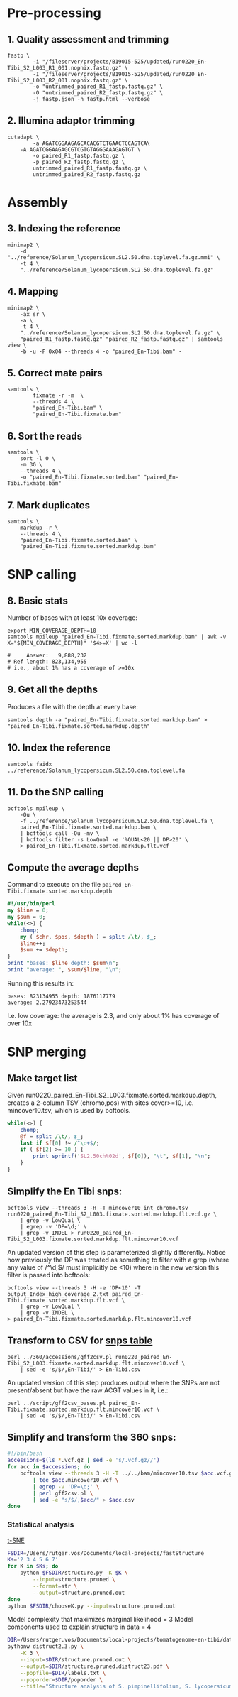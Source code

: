 # Pre-processing

## 1. Quality assessment and trimming

<!--
	fastp \
		-i "En-Tibi_trimmed (paired).R1.fastq.gz" \
		-I "En-Tibi_trimmed (paired).R2.fastq.gz" \
		-o paired_R1_fastp.fastq.gz \
		-O paired_R2_fastp.fastq.gz \
		-j fastp.json -h fastp.html --verbose

With the new data, this command has changed to: -->

	fastp \
	        -i "/fileserver/projects/B19015-525/updated/run0220_En-Tibi_S2_L003_R1_001.nophix.fastq.gz" \
        	-I "/fileserver/projects/B19015-525/updated/run0220_En-Tibi_S2_L003_R2_001.nophix.fastq.gz" \
	        -o "untrimmed_paired_R1_fastp.fastq.gz" \
        	-O "untrimmed_paired_R2_fastp.fastq.gz" \
	        -j fastp.json -h fastp.html --verbose

## 2. Illumina adaptor trimming

	cutadapt \
        	-a AGATCGGAAGAGCACACGTCTGAACTCCAGTCA\
		-A AGATCGGAAGAGCGTCGTGTAGGGAAAGAGTGT \
        	-o paired_R1_fastp.fastq.gz \
	        -p paired_R2_fastp.fastq.gz \
        	untrimmed_paired_R1_fastp.fastq.gz \
	        untrimmed_paired_R2_fastp.fastq.gz

# Assembly

## 3. Indexing the reference

<!--
	minimap2 \
		-d Solanum_lycopersicum.SL2.50.dna.toplevel.fa.gz.mmi \
		-t 4 \
		Solanum_lycopersicum.SL2.50.dna.toplevel.fa.gz

On the HPC high-mem node this has become: -->

	minimap2 \
		-d "../reference/Solanum_lycopersicum.SL2.50.dna.toplevel.fa.gz.mmi" \
		-t 4 \
		"../reference/Solanum_lycopersicum.SL2.50.dna.toplevel.fa.gz"

## 4. Mapping

<!--
	minimap2 \
		-ax sr \
		-a \
		-t 4 \
		Solanum_lycopersicum.SL2.50.dna.toplevel.fa.gz \
		paired_R1_fastp.fastq.gz paired_R2_fastp.fastq.gz | samtools view \
		-b -u -F 0x04 --threads 4 -o run0220_paired_En-Tibi_S2_L003.bam -

On the HPC high-mem node this has become: -->

	minimap2 \
		-ax sr \
		-a \
		-t 4 \
		"../reference/Solanum_lycopersicum.SL2.50.dna.toplevel.fa.gz" \
		"paired_R1_fastp.fastq.gz" "paired_R2_fastp.fastq.gz" | samtools view \
		-b -u -F 0x04 --threads 4 -o "paired_En-Tibi.bam" -

## 5. Correct mate pairs

<!--
	samtools \
		fixmate -r -m  \
		--threads 4 \
		run0220_paired_En-Tibi_S2_L003.bam \
		run0220_paired_En-Tibi_S2_L003.fixmate.bam

The newly parameterized version of this command (with the updated data) goes like this: -->

    samtools \
        	fixmate -r -m  \
	        --threads 4 \
        	"paired_En-Tibi.bam" \
	        "paired_En-Tibi.fixmate.bam"

## 6. Sort the reads

<!--
	samtools \
		sort -l 0 \
		-m 3G \
		--threads 4 \
		-o run0220_paired_En-Tibi_S2_L003.fixmate.sorted.bam run0220_paired_En-Tibi_S2_L003.fixmate.bam

With the updated data, this command is now: -->

    samtools \
		sort -l 0 \
		-m 3G \
		--threads 4 \
		-o "paired_En-Tibi.fixmate.sorted.bam" "paired_En-Tibi.fixmate.bam"

## 7. Mark duplicates

<!--
	samtools \
		markdup -r \
		--threads 4 \
		run0220_paired_En-Tibi_S2_L003.fixmate.sorted.bam \
		run0220_paired_En-Tibi_S2_L003.fixmate.sorted.markdup.bam

With the updated data, this has become: -->

	samtools \
		markdup -r \
		--threads 4 \
		"paired_En-Tibi.fixmate.sorted.bam" \
		"paired_En-Tibi.fixmate.sorted.markdup.bam"

# SNP calling

## 8. Basic stats

Number of bases with at least 10x coverage:

	export MIN_COVERAGE_DEPTH=10	
	samtools mpileup "paired_En-Tibi.fixmate.sorted.markdup.bam" | awk -v X="${MIN_COVERAGE_DEPTH}" '$4>=X' | wc -l

    #     Answer:   9,888,232
    # Ref length: 823,134,955
    # i.e., about 1% has a coverage of >=10x

## 9. Get all the depths 

Produces a file with the depth at every base:

<!--
	samtools depth -a run0220_paired_En-Tibi_S2_L003.fixmate.sorted.markdup.bam > run0220_paired_En-Tibi_S2_L003.fixmate.sorted.markdup.depth
-->

	samtools depth -a "paired_En-Tibi.fixmate.sorted.markdup.bam" > "paired_En-Tibi.fixmate.sorted.markdup.depth"

## 10. Index the reference

<!--
	samtools faidx Solanum_lycopersicum.SL2.50.dna.toplevel.fa
-->	
	
	samtools faidx ../reference/Solanum_lycopersicum.SL2.50.dna.toplevel.fa

## 11. Do the SNP calling

<!--
	bcftools mpileup \
		-Ou \
		-f ../reference/Solanum_lycopersicum.SL2.50.dna.toplevel.fa \
		run0220_paired_En-Tibi_S2_L003.fixmate.sorted.markdup.bam \
		| bcftools call -Ou -mv \
		| bcftools filter -s LowQual -e '%QUAL<20 || DP>20' \
		> run0220_paired_En-Tibi_S2_L003.fixmate.sorted.markdup.flt.vcf
-->

	bcftools mpileup \
		-Ou \
		-f ../reference/Solanum_lycopersicum.SL2.50.dna.toplevel.fa \
		paired_En-Tibi.fixmate.sorted.markdup.bam \
		| bcftools call -Ou -mv \
		| bcftools filter -s LowQual -e '%QUAL<20 || DP>20' \
		> paired_En-Tibi.fixmate.sorted.markdup.flt.vcf

## Compute the average depths

Command to execute on the file `paired_En-Tibi.fixmate.sorted.markdup.depth`

```perl
#!/usr/bin/perl
my $line = 0;
my $sum = 0;
while(<>) {
	chomp;
	my ( $chr, $pos, $depth ) = split /\t/, $_;
	$line++;
	$sum += $depth;
}
print "bases: $line depth: $sum\n";
print "average: ", $sum/$line, "\n";
```

Running this results in:

    bases: 823134955 depth: 1876117779
    average: 2.27923473253544

I.e. low coverage: the average is 2.3, and only about 1% has coverage of over 10x

# SNP merging

## Make target list

Given run0220_paired_En-Tibi_S2_L003.fixmate.sorted.markdup.depth, creates a 2-column TSV (chromo,pos) with sites cover>=10,
i.e. mincover10.tsv, which is used by bcftools. 

```perl
while(<>) {
	chomp;
	@f = split /\t/, $_;
	last if $f[0] !~ /^\d+$/;
	if ( $f[2] >= 10 ) {		
		print sprintf('SL2.50ch%02d', $f[0]), "\t", $f[1], "\n";
	}
}
```

## Simplify the En Tibi snps:

    bcftools view --threads 3 -H -T mincover10_int_chromo.tsv run0220_paired_En-Tibi_S2_L003.fixmate.sorted.markdup.flt.vcf.gz \
        | grep -v LowQual \
        | egrep -v 'DP=\d;' \
        | grep -v INDEL > run0220_paired_En-Tibi_S2_L003.fixmate.sorted.markdup.flt.mincover10.vcf

An updated version of this step is parameterized slightly differently. Notice how previously the DP was treated as something to
filter with a grep (where any value of /^\d;$/ must implicitly be <10) where in the new version this filter is passed into
bcftools:

    bcftools view --threads 3 -H -e 'DP<10' -T output_Index_high_coverage_2.txt paired_En-Tibi.fixmate.sorted.markdup.flt.vcf \
        | grep -v LowQual \
        | grep -v INDEL \
	> paired_En-Tibi.fixmate.sorted.markdup.flt.mincover10.vcf

## Transform to CSV for [snps table](../script/schema.sql)

    perl ../360/accessions/gff2csv.pl run0220_paired_En-Tibi_S2_L003.fixmate.sorted.markdup.flt.mincover10.vcf \
        | sed -e 's/$/,En-Tibi/' > En-Tibi.csv

An updated version of this step produces output where the SNPs are not present/absent but have the raw ACGT values in it, i.e.:

    perl ../script/gff2csv_bases.pl paired_En-Tibi.fixmate.sorted.markdup.flt.mincover10.vcf \
        | sed -e 's/$/,En-Tibi/' > En-Tibi.csv

## Simplify and transform the 360 snps:

```bash
#!/bin/bash
accessions=$(ls *.vcf.gz | sed -e 's/.vcf.gz//')
for acc in $accessions; do
	bcftools view --threads 3 -H -T ../../bam/mincover10.tsv $acc.vcf.gz \
		| tee $acc.mincover10.vcf \
		| egrep -v 'DP=\d;' \
		| perl gff2csv.pl \
		| sed -e "s/$/,$acc/" > $acc.csv
done
```

### Statistical analysis

[t-SNE](https://rpubs.com/marwahsi/tnse)

```bash
FSDIR=/Users/rutger.vos/Documents/local-projects/fastStructure
Ks='2 3 4 5 6 7'
for K in $Ks; do
	python $FSDIR/structure.py -K $K \
		--input=structure.pruned \
		--format=str \
		--output=structure.pruned.out
done
python $FSDIR/chooseK.py --input=structure.pruned.out
```

Model complexity that maximizes marginal likelihood = 3
Model components used to explain structure in data = 4

```bash
DIR=/Users/rutger.vos/Documents/local-projects/tomatogenome-en-tibi/data/structure
pythonw distruct2.3.py \
    -K 3 \
    --input=$DIR/structure.pruned.out \
    --output=$DIR/structure.pruned.distruct23.pdf \
    --popfile=$DIR/labels.txt \
    --poporder=$DIR/poporder \
    --title="Structure analysis of S. pimpinellifolium, S. lycopersicum and S. l. var. cerasiforme"
```
